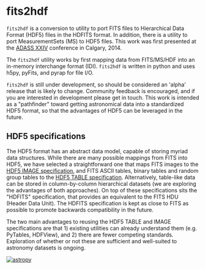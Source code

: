 fits2hdf
========

`fits2hdf` is a conversion to utility to port FITS files to Hierarchical Data Format (HDF5) 
files in the HDFITS format. In addition, there is a utility to port MeasurementSets (MS)
to HDF5 files. This work was first presented at the [ADASS XXIV](http://arxiv.org/abs/1411.0507)
conference in Calgary, 2014.

The `fits2hdf` utility works by first mapping data from FITS/MS/HDF into an in-memory interchange
format (IDI). `fits2hdf` is written in python and uses h5py, pyFits, and pyrap for file I/O.

`fits2hdf` is still under development, so should be considered an 'alpha' release that is likely
to change. Community feedback is encouraged, and if you are interested in development please
get in touch. This work is intended as a "pathfinder" toward getting astronomical data into 
a standardized HDF5 format, so that the advantages of HDF5 can be leveraged in the future.

HDF5 specifications
-------------------

The HDF5 format has an abstract data model, capable of storing myriad data structures. 
While there are many possible mappings from FITS into HDF5, we have selected a straightforward
one that maps FITS images to the [HDF5 IMAGE specification](http://www.hdfgroup.org/HDF5/doc/HL/H5TB_Spec.html), 
and FITS ASCII tables, binary tables and random group tables to the 
[HDF5 TABLE specification](http://www.hdfgroup.org/HDF5/doc/ADGuide/ImageSpec.html). 
Alternatively, table-like data can be stored in column-by-column hierarchical datasets 
(we are exploring the advantages of both approaches). On top of these specifications sits the 
"HDFITS" specification, that provides an equivalent to the FITS HDU (Header Data Unit). The HDFITS
specification is kept as close to FITS as possible to promote backwards compatibility in the future.

The two main advantages to reusing the HDF5 TABLE and IMAGE specifications are that 1) existing
utilities can already understand them (e.g. PyTables, HDFView), and 2) there are fewer competing
standards. Exploration of whether or not these are sufficient and well-suited to astronomy datasets
is ongoing.

[![astropy](http://img.shields.io/badge/powered%20by-AstroPy-orange.svg?style=flat)](http://www.astropy.org/)




